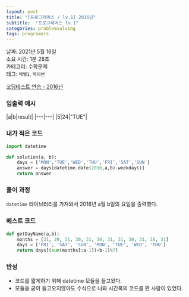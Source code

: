 ```yaml
---
layout: post
title: "[프로그래머스 / lv.1] 2016년"
subtitle:  "프로그래머스 lv.1"
categories: problemsolving
tags: programers
---
```


날짜: 2021년 5월 16일  
소요 시간: 1분 28초  
카테고리: 수학문제  
태그: `레벨1`, `파이썬`  


[코딩테스트 연습 - 2016년](https://programmers.co.kr/learn/courses/30/lessons/12901)

### 입출력 예시  

|a|b|result|
|---|---|
|5|24|"TUE"|  

  
  
### 내가 적은 코드

```python
import datetime

def solution(a, b):
    days = ['MON','TUE','WED','THU','FRI','SAT','SUN']
    answer = days[datetime.date(2016,a,b).weekday()]
    return answer
```

### 풀이 과정  

`datetime` 라이브러리를 가져와서 2016년 a월 b일의 요일을 출력했다.

### 베스트 코드

```python
def getDayName(a,b):
    months = [31, 29, 31, 30, 31, 30, 31, 31, 30, 31, 30, 31]
    days = ['FRI', 'SAT', 'SUN', 'MON', 'TUE', 'WED', 'THU']
    return days[(sum(months[:a-1])+b-1)%7]
```  

### 반성

- 코드를 짧게하기 위해 datetime 모듈을 들고왔다.
- 모듈을 굳이 들고오지않아도 수식으로 나와 시간복의 코드를 짠 사람이 있었다.
  
  
